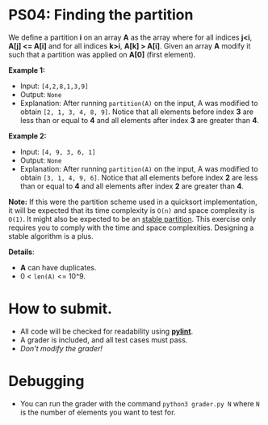 # PS04: Finding the partition

We define a partition **i** on an array **A** as the array where for all indices **j<i**,
**A[j] <= A[i]** and for all indices **k>i**, **A[k] > A[i]**. Given an array **A** modify it such that a partition was applied on **A[0]** (first element).

**Example 1:**
* Input: `[4,2,8,1,3,9]`
* Output: `None`
* Explanation: After running `partition(A)` on the input, A was modified to obtain `[2, 1, 3, 4, 8, 9]`. Notice that all elements before index **3** are less than or equal to **4** and all elements after index **3** are greater than **4**.

**Example 2:**
* Input: `[4, 9, 3, 6, 1]`
* Output: `None`
* Explanation: After running `partition(A)` on the input, A was modified to obtain `[3, 1, 4, 9, 6]`. Notice that all elements before index **2** are less than or equal to **4** and all elements after index **2** are greater than **4**.

**Note:** If this were the partition scheme used in a quicksort implementation, it will be expected that its time complexity is `O(n)` and space complexity is `O(1)`. It might also be expected to be an [stable partition](https://en.wikipedia.org/wiki/Sorting_algorithm#Stability). This exercise only requires you to comply with the time and space complexities. Designing a stable algorithm is a plus.

**Details**:
* **A** can have duplicates.
* 0 < `len(A)` <= 10^9.

# How to submit.

* All code will be checked for readability using [**pylint**](https://www.pylint.org/).
* A grader is included, and all test cases must pass.
* *Don't modify the grader!*

# Debugging

* You can run the grader with the command `python3 grader.py N` where `N` is the number of elements you want to test for.
